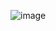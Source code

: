 ![image](https://user-images.githubusercontent.com/37501487/205086268-2ae7237f-ee47-47f8-960b-76158f934571.png)
